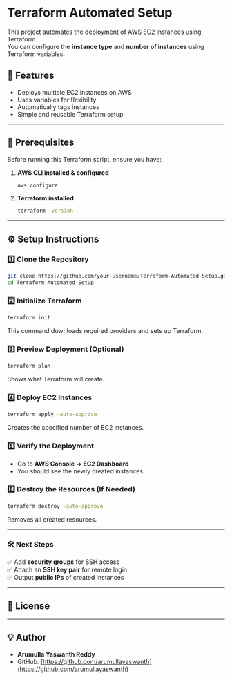 # Terraform Automated Setup

This project automates the deployment of AWS EC2 instances using Terraform.\
You can configure the **instance type** and **number of instances** using Terraform variables.

## 🚀 Features

- Deploys multiple EC2 instances on AWS
- Uses variables for flexibility
- Automatically tags instances
- Simple and reusable Terraform setup

---

## 📌 Prerequisites

Before running this Terraform script, ensure you have:

1. **AWS CLI installed & configured**
   ```bash
   aws configure
   ```
2. **Terraform installed**
   ```bash
   terraform -version
   ```

---

## ⚙️ Setup Instructions

### 1️⃣ Clone the Repository

```bash
git clone https://github.com/your-username/Terraform-Automated-Setup.git
cd Terraform-Automated-Setup
```

### 2️⃣ Initialize Terraform

```bash
terraform init
```

This command downloads required providers and sets up Terraform.

### 3️⃣ Preview Deployment (Optional)

```bash
terraform plan
```

Shows what Terraform will create.

### 4️⃣ Deploy EC2 Instances

```bash
terraform apply -auto-approve
```

Creates the specified number of EC2 instances.

### 5️⃣ Verify the Deployment

- Go to **AWS Console → EC2 Dashboard**
- You should see the newly created instances.

### 6️⃣ Destroy the Resources (If Needed)

```bash
terraform destroy -auto-approve
```

Removes all created resources.

---

### 🛠️ Next Steps

✅ Add **security groups** for SSH access\
✅ Attach an **SSH key pair** for remote login\
✅ Output **public IPs** of created instances

---

## 🐜 License



---

## 💡 Author

- **Arumulla Yaswanth Reddy**
- GitHub: [https://github.com/arumullayaswanth](https://github.com/arumullayaswanth)

